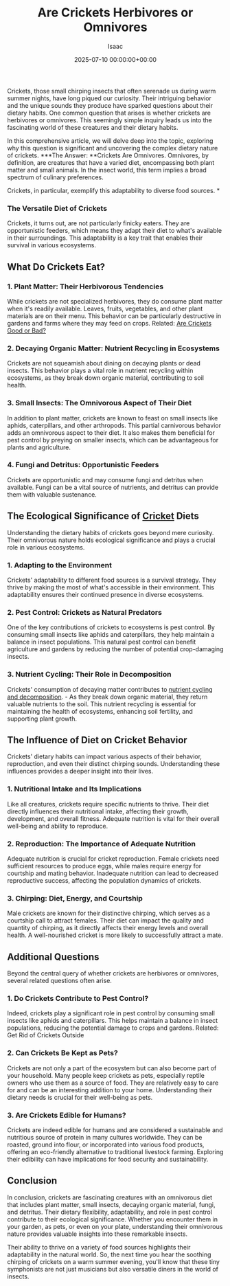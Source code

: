 ﻿---
title: Are Crickets Herbivores or Omnivores
description: Crickets, those small chirping insects that often serenade us during warm summer nights, have long piqued our curiosity.Their intriguing behavior and the...
slug: /are-crickets-herbivores-or-omnivores/
date: 2025-07-10 00:00:00+00:00
lastmod: 2025-07-10 00:00:00+03:00
author: Isaac
categories:
- Crickets
- Guide
tags:
- crickets
- are
- cricket
layout: post
---

Crickets, those small chirping insects that often serenade us during warm summer nights, have long piqued our curiosity. Their intriguing behavior and the unique sounds they produce have sparked questions about their dietary habits. One common question that arises is whether crickets are herbivores or omnivores. This seemingly simple inquiry leads us into the fascinating world of these creatures and their dietary habits.

In this comprehensive article, we will delve deep into the topic, exploring why this question is significant and uncovering the complex dietary nature of crickets. ***The Answer: **Crickets Are Omnivores. Omnivores, by definition, are creatures that have a varied diet, encompassing both plant matter and small animals. In the insect world, this term implies a broad spectrum of culinary preferences.

Crickets, in particular, exemplify this adaptability to diverse food sources. *

###  The Versatile Diet of Crickets

Crickets, it turns out, are not particularly finicky eaters. They are opportunistic feeders, which means they adapt their diet to what's available in their surroundings. This adaptability is a key trait that enables their survival in various ecosystems.

##  What Do Crickets Eat?

###  1. Plant Matter: Their Herbivorous Tendencies

While crickets are not specialized herbivores, they do consume plant matter when it's readily available. Leaves, fruits, vegetables, and other plant materials are on their menu. This behavior can be particularly destructive in gardens and farms where they may feed on crops. Related: [Are Crickets Good or Bad? ](https://pestpolicy.com/are-crickets-good-or-bad/)

###  2. Decaying Organic Matter: Nutrient Recycling in Ecosystems

Crickets are not squeamish about dining on decaying plants or dead insects. This behavior plays a vital role in nutrient recycling within ecosystems, as they break down organic material, contributing to soil health.

###  3. Small Insects: The Omnivorous Aspect of Their Diet

In addition to plant matter, crickets are known to feast on small insects like aphids, caterpillars, and other arthropods. This partial carnivorous behavior adds an omnivorous aspect to their diet. It also makes them beneficial for pest control by preying on smaller insects, which can be advantageous for plants and agriculture.

###  4. Fungi and Detritus: Opportunistic Feeders

Crickets are opportunistic and may consume fungi and detritus when available. Fungi can be a vital source of nutrients, and detritus can provide them with valuable sustenance.

##  The Ecological Significance of [Cricket](https://pestpolicy.com/are-crickets-good-or-bad/) Diets

Understanding the dietary habits of crickets goes beyond mere curiosity. Their omnivorous nature holds ecological significance and plays a crucial role in various ecosystems.

###  1. Adapting to the Environment

Crickets' adaptability to different food sources is a survival strategy. They thrive by making the most of what's accessible in their environment. This adaptability ensures their continued presence in diverse ecosystems.

###  2. Pest Control: Crickets as Natural Predators

One of the key contributions of crickets to ecosystems is pest control. By consuming small insects like aphids and caterpillars, they help maintain a balance in insect populations. This natural pest control can benefit agriculture and gardens by reducing the number of potential crop-damaging insects.

###  3. Nutrient Cycling: Their Role in Decomposition

Crickets' consumption of decaying matter contributes to [nutrient cycling and decomposition](https://pestpolicy.com/are-crickets-decomposers/). - As they break down organic material, they return valuable nutrients to the soil. This nutrient recycling is essential for maintaining the health of ecosystems, enhancing soil fertility, and supporting plant growth.

##  The Influence of Diet on Cricket Behavior

Crickets' dietary habits can impact various aspects of their behavior, reproduction, and even their distinct chirping sounds. Understanding these influences provides a deeper insight into their lives.

###  1. Nutritional Intake and Its Implications

Like all creatures, crickets require specific nutrients to thrive. Their diet directly influences their nutritional intake, affecting their growth, development, and overall fitness. Adequate nutrition is vital for their overall well-being and ability to reproduce.

###  2. Reproduction: The Importance of Adequate Nutrition

Adequate nutrition is crucial for cricket reproduction. Female crickets need sufficient resources to produce eggs, while males require energy for courtship and mating behavior. Inadequate nutrition can lead to decreased reproductive success, affecting the population dynamics of crickets.

###  3. Chirping: Diet, Energy, and Courtship

Male crickets are known for their distinctive chirping, which serves as a courtship call to attract females. Their diet can impact the quality and quantity of chirping, as it directly affects their energy levels and overall health. A well-nourished cricket is more likely to successfully attract a mate.

##  Additional Questions

Beyond the central query of whether crickets are herbivores or omnivores, several related questions often arise.

###  1. Do Crickets Contribute to Pest Control?

Indeed, crickets play a significant role in pest control by consuming small insects like aphids and caterpillars. This helps maintain a balance in insect populations, reducing the potential damage to crops and gardens. Related: Get Rid of Crickets Outside

###  2. Can Crickets Be Kept as Pets?

Crickets are not only a part of the ecosystem but can also become part of your household. Many people keep crickets as pets, especially reptile owners who use them as a source of food. They are relatively easy to care for and can be an interesting addition to your home. Understanding their dietary needs is crucial for their well-being as pets.

###  3. Are Crickets Edible for Humans?

Crickets are indeed edible for humans and are considered a sustainable and nutritious source of protein in many cultures worldwide. They can be roasted, ground into flour, or incorporated into various food products, offering an eco-friendly alternative to traditional livestock farming. Exploring their edibility can have implications for food security and sustainability.

##  Conclusion

In conclusion, crickets are fascinating creatures with an omnivorous diet that includes plant matter, small insects, decaying organic material, fungi, and detritus. Their dietary flexibility, adaptability, and role in pest control contribute to their ecological significance. Whether you encounter them in your garden, as pets, or even on your plate, understanding their omnivorous nature provides valuable insights into these remarkable insects.

Their ability to thrive on a variety of food sources highlights their adaptability in the natural world. So, the next time you hear the soothing chirping of crickets on a warm summer evening, you'll know that these tiny symphonists are not just musicians but also versatile diners in the world of insects.

